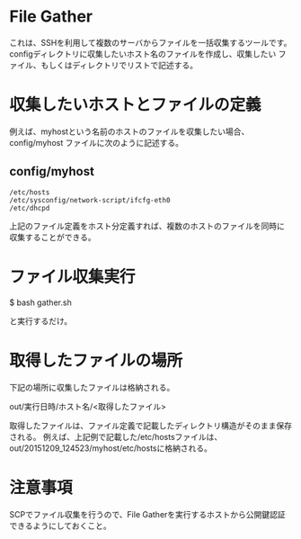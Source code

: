 File Gather
===========

これは、SSHを利用して複数のサーバからファイルを一括収集するツールです。
configディレクトリに収集したいホスト名のファイルを作成し、収集したい
ファイル、もしくはディレクトリでリストで記述する。

# 収集したいホストとファイルの定義
例えば、myhostという名前のホストのファイルを収集したい場合、config/myhost
ファイルに次のように記述する。

## config/myhost

```
/etc/hosts
/etc/sysconfig/network-script/ifcfg-eth0
/etc/dhcpd
```

上記のファイル定義をホスト分定義すれば、複数のホストのファイルを同時に
収集することができる。

# ファイル収集実行

  $ bash gather.sh

と実行するだけ。

# 取得したファイルの場所

下記の場所に収集したファイルは格納される。

  out/実行日時/ホスト名/<取得したファイル>


取得したファイルは、ファイル定義で記載したディレクトリ構造がそのまま保存される。
例えば、上記例で記載した/etc/hostsファイルは、out/20151209_124523/myhost/etc/hostsに格納される。

# 注意事項

SCPでファイル収集を行うので、File Gatherを実行するホストから公開鍵認証できるようにしておくこと。



